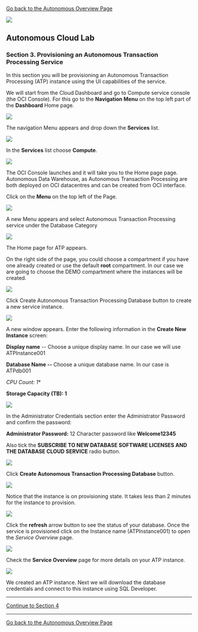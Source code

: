 [Go back to the Autonomous Overview Page](readme.md)

![](../common/images/customer.logo2.png)
## Autonomous Cloud Lab ##
### Section 3. Provisioning an Autonomous Transaction Processing Service ###

In this section you will be provisioning an Autonomous Transaction
Processing (ATP) instance using the UI capabilities of the service.

We will start from the Cloud Dashboard and go to Compute service console
(the OCI Console). For this go to the **Navigation Menu** on the top
left part of the **Dashboard** Home page.

![](./media/image13.png)


The navigation Menu appears and drop down the **Services** list.

![](./media/image34.png)


In the **Services** list choose **Compute**.

![](./media/image14.png)


The OCI Console launches and it will take you to the Home page page.
Autonomous Data Warehouse, as Autonomous Transaction Processing are both
deployed on OCI datacentres and can be created from OCI interface.

Click on the **Menu** on the top left of the Page.

![](./media/image15.png)


A new Menu appears and select Autonomous Transaction Processing service
under the Database Category

![](./media/image35.png)


The Home page for ATP appears.

On the right side of the page, you could choose a compartment if you
have one already created or use the default **root** compartment. In our
case we are going to choose the DEMO compartment where the instances
will be created.

![](./media/image17.png)


Click Create Autonomous Transaction Processing Database button to create
a new service instance.

![](./media/image36.png)


A new window appears. Enter the following information in the **Create
New Instance** screen:

**Display name** -- Choose a unique display name. In our case we will
use ATPInstance001

**Database Name --** Choose a unique database name. In our case is
ATPdb001

**CPU Count*: 1**

**Storage Capacity (TB): 1**

![](./media/image37.png)

In the Administrator Credentials section enter the Administrator
Password and confirm the password:

**Administrator Password:** 12 Character password like
**Welcome12345**

Also tick the **SUBSCRIBE TO NEW DATABASE SOFTWARE LICENSES AND THE
DATABASE CLOUD SERVICE** radio button.

![](./media/image38.png)

Click **Create Autonomous Transaction Processing Database** button.

![](./media/image39.png)

Notice that the instance is on provisioning state. It takes less than 2
minutes for the instance to provision.

![](./media/image40.png)

Click the **refresh** arrow button to see the status of your database.
Once the service is provisioned click on the Instance name
(ATPInstance001) to open the *Service Overview* page.

![](./media/image41.png)

Check the **Service Overview** page for more details on your ATP
instance.

![](./media/image42.png)

We created an ATP instance. Next we will download the database
credentials and connect to this instance using SQL Developer.


---

[Continue to Section 4](Section4.md)

---
[Go back to the Autonomous Overview Page](readme.md)
